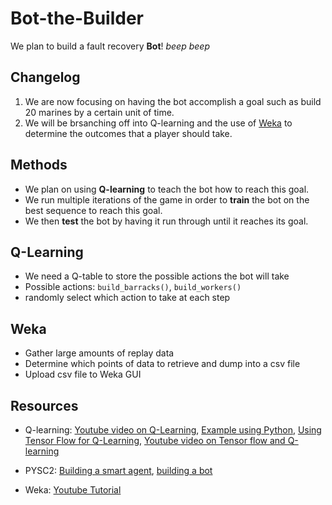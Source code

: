 # Bot-the-Builder
We plan to build a fault recovery **Bot**! *beep beep*

**Changelog**
-----
1. We are now focusing on  having the bot accomplish a goal such as build 20 marines by a certain unit of time.
2. We will be brsanching off into Q-learning and the use of [Weka](https://www.cs.waikato.ac.nz/ml/index.html) to determine the outcomes that a player should take.

Methods
-----
* We plan on using **Q-learning** to teach the bot how to reach this goal.
* We run multiple iterations of the game in order to **train** the bot on the best sequence to reach this goal.
* We then **test** the bot by having it run through until it reaches its goal. 

Q-Learning
---
- We need a Q-table to store the possible actions the bot will take
- Possible actions: `build_barracks()`, `build_workers()`
- randomly select which action to take at each step 

Weka
---
- Gather large amounts of replay data
- Determine which points of data to retrieve and dump into a csv file
- Upload csv file to Weka GUI

Resources
---
* Q-learning: [Youtube video on Q-Learning](https://youtu.be/qPE4CPQY7mc), [Example using Python](http://amunategui.github.io/reinforcement-learning/), [Using Tensor Flow for Q-Learning](https://medium.com/emergent-future/simple-reinforcement-learning-with-tensorflow-part-0-q-learning-with-tables-and-neural-networks-d195264329d0), [Youtube video on Tensor flow and Q-learning](https://youtu.be/Vz5l886eptw)
* PYSC2: [Building a smart agent](https://chatbotslife.com/building-a-smart-pysc2-agent-cdc269cb095d), [building a bot](https://github.com/skjb/pysc2-tutorial)

* Weka: [Youtube Tutorial](https://www.youtube.com/watch?v=m7kpIBGEdkI)
